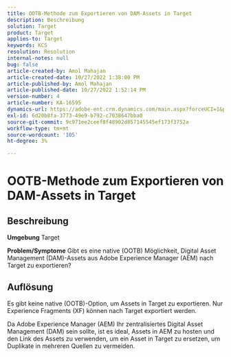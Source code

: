 ```yaml
---
title: OOTB-Methode zum Exportieren von DAM-Assets in Target
description: Beschreibung
solution: Target
product: Target
applies-to: Target
keywords: KCS
resolution: Resolution
internal-notes: null
bug: false
article-created-by: Amol Mahajan
article-created-date: 10/27/2022 1:38:00 PM
article-published-by: Amol Mahajan
article-published-date: 10/27/2022 1:52:14 PM
version-number: 4
article-number: KA-16595
dynamics-url: https://adobe-ent.crm.dynamics.com/main.aspx?forceUCI=1&pagetype=entityrecord&etn=knowledgearticle&id=86fb7590-fc55-ed11-bba2-6045bd006793
exl-id: 6d20b8fa-3773-49e9-b792-c7038647bba0
source-git-commit: 9c971ee2ceef8f48902d857145545ef173f3752a
workflow-type: tm+mt
source-wordcount: '105'
ht-degree: 3%

---
```


# OOTB-Methode zum Exportieren von DAM-Assets in Target

## Beschreibung

<b>Umgebung</b>
Target


<b>Problem/Symptome</b>
Gibt es eine native (OOTB) Möglichkeit, Digital Asset Management (DAM)-Assets aus Adobe Experience Manager (AEM) nach Target zu exportieren?


## Auflösung


Es gibt keine native (OOTB)-Option, um Assets in Target zu exportieren. Nur Experience Fragments (XF) können nach Target exportiert werden.

Da Adobe Experience Manager (AEM) Ihr zentralisiertes Digital Asset Management (DAM) sein sollte, ist es ideal, Assets in AEM zu hosten und den Link des Assets zu verwenden, um ein Asset in Target zu ersetzen, um Duplikate in mehreren Quellen zu vermeiden.
